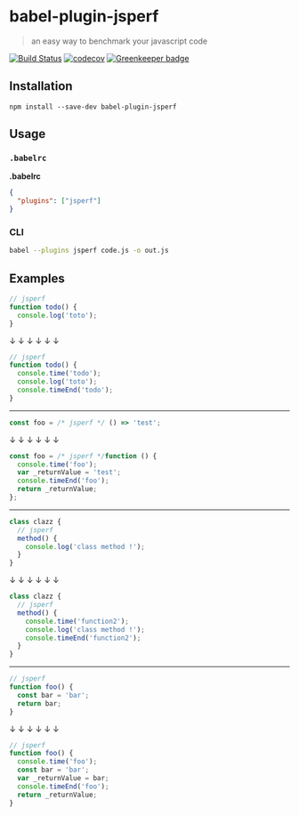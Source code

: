 # babel-plugin-jsperf
> an easy way to benchmark your javascript code

[![Build Status](https://travis-ci.org/houssemba/babel-plugin-jsperf.svg?branch=master)](https://travis-ci.org/houssemba/babel-plugin-jsperf)
[![codecov](https://codecov.io/gh/houssemba/babel-plugin-jsperf/branch/master/graph/badge.svg)](https://codecov.io/gh/houssemba/babel-plugin-jsperf)
[![Greenkeeper badge](https://badges.greenkeeper.io/houssemba/babel-plugin-jsperf.svg)](https://greenkeeper.io/)

## Installation

```
npm install --save-dev babel-plugin-jsperf
```

## Usage

### `.babelrc`

**.babelrc**

```json
{
  "plugins": ["jsperf"]
}
```

### CLI

```sh
babel --plugins jsperf code.js -o out.js
```

## Examples

```javascript
// jsperf
function todo() {
  console.log('toto');
}
```

↓ ↓ ↓ ↓ ↓ ↓

```javascript
// jsperf
function todo() {
  console.time('todo');
  console.log('toto');
  console.timeEnd('todo');
}
```
---

```javascript
const foo = /* jsperf */ () => 'test';
```

↓ ↓ ↓ ↓ ↓ ↓

```javascript
const foo = /* jsperf */function () {
  console.time('foo');
  var _returnValue = 'test';
  console.timeEnd('foo');
  return _returnValue;
};
```
---

```javascript
class clazz {
  // jsperf
  method() {
    console.log('class method !');
  }
}
```

↓ ↓ ↓ ↓ ↓ ↓

```javascript
class clazz {
  // jsperf
  method() {
    console.time('function2');
    console.log('class method !');
    console.timeEnd('function2');
  }
}
```
---

```javascript
// jsperf
function foo() {
  const bar = 'bar';
  return bar;
}
```

↓ ↓ ↓ ↓ ↓ ↓

```javascript
// jsperf
function foo() {
  console.time('foo');
  const bar = 'bar';
  var _returnValue = bar;
  console.timeEnd('foo');
  return _returnValue;
}
```
